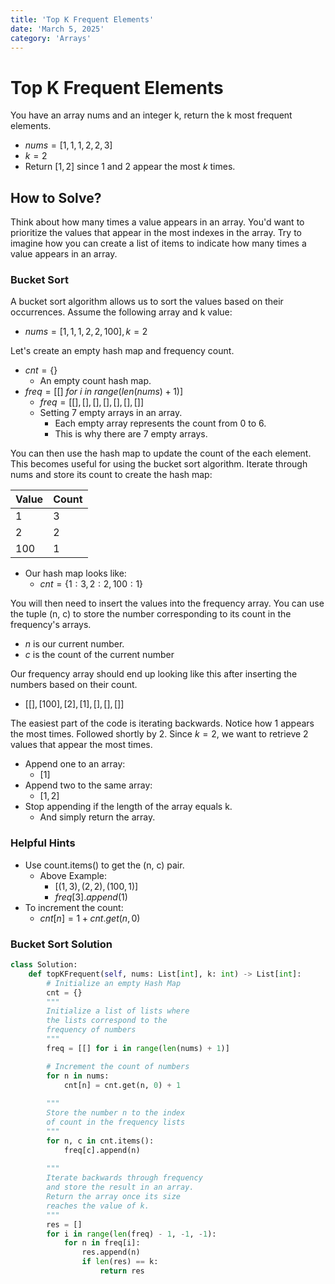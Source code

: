 ```yaml
---
title: 'Top K Frequent Elements'
date: 'March 5, 2025'
category: 'Arrays'
---
```


# Top K Frequent Elements

You have an array nums and an integer k, return the k most frequent elements.

- $nums = [1, 1, 1, 2, 2, 3]$
- $k = 2$
- Return $[1, 2]$ since 1 and 2 appear the most $k$ times.

## How to Solve?

Think about how many times a value appears in an array. You'd want to prioritize the values that appear in the most indexes in the array. Try to imagine how you can create a list of items to indicate how many times a value appears in an array.

### Bucket Sort

A bucket sort algorithm allows us to sort the values based on their occurrences. Assume the following array and k value:

- $nums = [1, 1, 1, 2, 2, 100], k = 2$

Let's create an empty hash map and frequency count.
- $cnt = \{\}$
    - An empty count hash map.
- $freq = [[]\ for\ i\ in\ range(len(nums) + 1)]$
    - $freq = [[], [], [], [], [], [], []]$
    - Setting 7 empty arrays in an array.
        - Each empty array represents the count from 0 to 6. 
        - This is why there are 7 empty arrays.

You can then use the hash map to update the count of the each element. This becomes useful for using the bucket sort algorithm. Iterate through nums and store its count to create the hash map:

|   Value   |   Count   |
|   ---     |   ---     |
|   1       |   3       |
|   2       |   2       |
|   100     |   1       |

- Our hash map looks like:
    - $cnt = \{1: 3, 2: 2, 100: 1\}$

You will then need to insert the values into the frequency array. You can use the tuple (n, c) to store the number corresponding to its count in the frequency's arrays.

- $n$ is our current number.
- $c$ is the count of the current number 

Our frequency array should end up looking like this after inserting the numbers based on their count.
- $[[], [100], [2], [1], [], [], []]$

The easiest part of the code is iterating backwards. Notice how 1 appears the most times. Followed shortly by 2. Since $k = 2$, we want to retrieve 2 values that appear the most times.

- Append one to an array:
    - $[1]$
- Append two to the same array:
    - $[1, 2]$
- Stop appending if the length of the array equals k.
    - And simply return the array.

### Helpful Hints
- Use count.items() to get the (n, c) pair.
    - Above Example:
        - $[(1, 3), (2, 2), (100, 1)]$
        - $freq[3].append(1)$
- To increment the count:
    - $cnt[n] = 1 + cnt.get(n, 0)$


### Bucket Sort Solution

```python
class Solution:
    def topKFrequent(self, nums: List[int], k: int) -> List[int]:
        # Initialize an empty Hash Map
        cnt = {}
        """
        Initialize a list of lists where
        the lists correspond to the
        frequency of numbers
        """
        freq = [[] for i in range(len(nums) + 1)]

        # Increment the count of numbers
        for n in nums:
            cnt[n] = cnt.get(n, 0) + 1
        
        """
        Store the number n to the index
        of count in the frequency lists
        """
        for n, c in cnt.items():
            freq[c].append(n)
        
        """
        Iterate backwards through frequency
        and store the result in an array.
        Return the array once its size
        reaches the value of k.
        """
        res = []
        for i in range(len(freq) - 1, -1, -1):
            for n in freq[i]:
                res.append(n)
                if len(res) == k:
                    return res